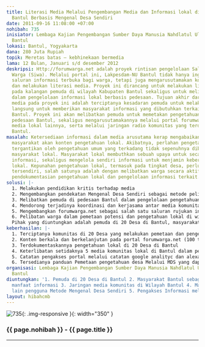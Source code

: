 ```yaml
---
title: Literasi Media Melalui Pengembangan Media dan Informasi lokal di Kalangan Pemuda
  Bantul Berbasis Mengenal Desa Sendiri
date: 2011-09-16 11:08:00 +07:00
nohibah: 735
inisiator: Lembaga Kajian Pengembangan Sumber Daya Manusia Nahdlatul Ulama (LAKPESDAM-NU)
  Bantul
lokasi: Bantul, Yogyakarta
dana: 280 Juta Rupiah
topik: Meretas batas – kebhinekaan bermedia
lama: 12 Bulan, Januari s/d desember 2012
deskripsi: Http://forumwarga.net adalah proyek rintisan pengelolaan Saluran Informasi
  Warga (Siwa). Melalui portal ini, Lakpesdam-NU Bantul tidak hanya ingin memberikan
  saluran informasi terbuka bagi warga, tetapi juga mengarusutamakan konten lokal
  dan melakukan literasi media. Proyek ini dirancang untuk melakukan literasi media
  pada kalangan pemuda di wilayah Kabupaten Bantul sekaligus untuk melibatkan mereka
  dalam pengelolaan informasi lokal berbasis pedesaan. Tujuan akhir dari literasi
  media pada proyek ini adalah terciptanya kesadaran pemuda untuk melakukan tindakan
  langsung untuk memberikan masyarakat informasi yang dibutuhkan terkait dengan wilayah
  Bantul. Proyek ini akan melibatkan pemuda untuk memetakan pengetahuan di wilayah
  pedesaan Bantul, sekaligus mengarusutamakannya melalui portal forumwarga.net dan
  media lokal lainnya, serta melalui jaringan radio komunitas yang terdapat di wilayah
  Bantul.
masalah: Ketersediaan informasi dalam media arusutama kerap mengabaikan kebutuhan
  masyarakat akan konten pengetahuan lokal. Akibatnya, perlahan pengetahuan lokal
  tergantikan oleh pengetahuan umum yang terkadang tidak sepenuhnya dibutuhkan oleh
  masyarakat lokal. Masyarakat lokal membuthkan sebuah upaya untuk secara kritis memilih
  informasi, sekaligus mengelola sendiri informasi untuk menjamin keberadaan pengetahuan
  lokal. Kepunahan pengetahuan lokal, termasuk pada tingkat desa, perlu menjadi perhatian
  tersendiri, salah satunya adalah dengan melibatkan warga secara aktif terlibat dalam
  pendokumentasian pengetahuan lokal dan pengelolaan informasi terkait.
solusi: |-
  1. Melakukan pendidikan kritis terhadap media
  2. Mengembangkan pendekatan Mengenal Desa Sendiri sebagai metode pelibatan masyarakat dalam pengelolaan pengetahuan desa yang dapat digunakan secara lebih luas
  3. Melibatkan pemuda di pedesaan Bantul dalam pengelolaan pengetahuan dan informasi
  4. Mendorong terjadinya koordinasi dan kerjasama antar media komunitas lokal Bantul dalam pengelolaan informasi
  5. Mengembangkan forumwarga.net sebagai salah satu saluran rujukan informasi lokal tentang bantul
  6. Pelibatan warga dalam pemetaan potensi dan pengetahuan lokal di wilayah pedesaan
  Pihak yang diuntungkan adalah pemuda di 20 Desa di Bantul, masyarakat Bantul sebagai penerima manfaat informasi, jaringan media komunitas di Wilayah Bantul, masyarakat pedesaan lain pengguna Metode Mengenal Desa Sendiri, dan pengakses informasi melalui forumwarga.net.
keberhasilan: |-
  1. Terciptanya komunitas di 20 Desa yang melakukan pemetaan dan pengelolaan pengetahuan desa
  2. Konten berkala dan berkelanjutan pada portal forumwarga.net (100 tulisan setiap bulan)
  3. Terdokumentaskannya pengetahuan lokal di 20 Desa di Bantul
  4. Keterlibatan setidaknya 5 media komunitas lokal di Bantul dalam pengelolaan informasi
  5. Catatan pengakses portal melalui catatan google analityc dan alexa
  6. Tersedianya panduan Pemetaan pengetahuan desa Melalui MDS yang dapat digunakan secara lebih luas
organisasi: Lembaga Kajian Pengembangan Sumber Daya Manusia Nahdlatul Ulama (LAKPESDAM-NU)
  Bantul
diuntungkan: '1. Pemuda di 20 Desa di Bantul 2. Masyarakat Bantul sebagai penerima
  manfaat informasi 3. Jaringan media komunitas di Wilayah Bantul 4. Masyarakat pedesaan
  lain pengguna Metode Mengenal Desa Sendiri 5. Pengakses Informasi melalui forumwarga.net '
layout: hibahcmb
---
```


![735](/static/img/hibahcmb/735.png){: .img-responsive }{: width="350" }

### {{ page.nohibah }} - {{ page.title }}

---
